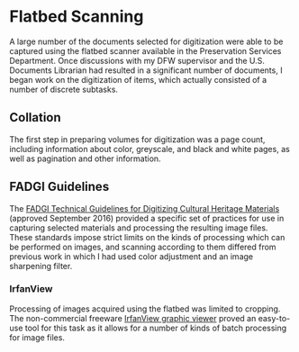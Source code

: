 # Flatbed Scanning  
A large number of the documents selected for digitization were able to be captured using the flatbed scanner available in the Preservation Services Department.  Once discussions with my DFW supervisor and the U.S. Documents Librarian had resulted in a significant number of documents, I began work on the digitization of items, which actually consisted of a number of discrete subtasks.  
## Collation  
The first step in preparing volumes for digitization was a page count, including information about color, greyscale, and black and white pages, as well as pagination and other information.  
## FADGI Guidelines  
The [FADGI Technical Guidelines for Digitizing Cultural Heritage Materials](http://www.digitizationguidelines.gov/guidelines/digitize-technical.html) (approved September 2016) provided a specific set of practices for use in capturing selected materials and processing the resulting image files.  
These standards impose strict limits on the kinds of processing which can be performed on images, and scanning according to them differed from previous work in which I had used color adjustment and an image sharpening filter. 
### IrfanView  
Processing of images acquired using the flatbed was limited to cropping. The non-commercial freeware [IrfanView graphic viewer](https://www.irfanview.com/) proved an easy-to-use tool for this task as it allows for a number of kinds of batch processing for image files.  
